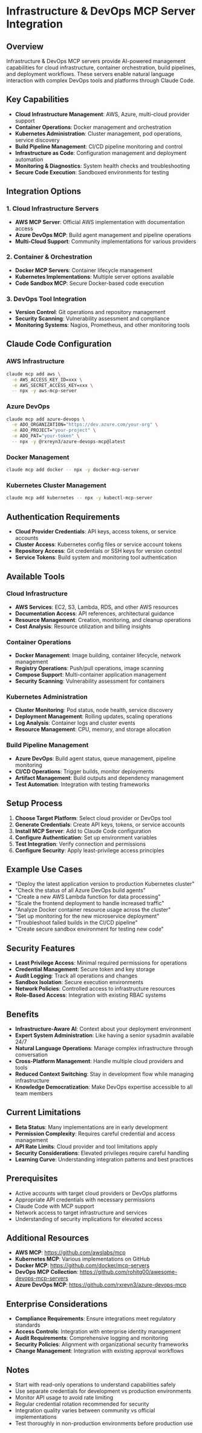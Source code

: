 # Infrastructure & DevOps MCP Server Integration

## Overview
Infrastructure & DevOps MCP servers provide AI-powered management capabilities for cloud infrastructure, container orchestration, build pipelines, and deployment workflows. These servers enable natural language interaction with complex DevOps tools and platforms through Claude Code.

## Key Capabilities
- **Cloud Infrastructure Management**: AWS, Azure, multi-cloud provider support
- **Container Operations**: Docker management and orchestration
- **Kubernetes Administration**: Cluster management, pod operations, service discovery
- **Build Pipeline Management**: CI/CD pipeline monitoring and control
- **Infrastructure as Code**: Configuration management and deployment automation
- **Monitoring & Diagnostics**: System health checks and troubleshooting
- **Secure Code Execution**: Sandboxed environments for testing

## Integration Options

### 1. Cloud Infrastructure Servers
- **AWS MCP Server**: Official AWS implementation with documentation access
- **Azure DevOps MCP**: Build agent management and pipeline operations
- **Multi-Cloud Support**: Community implementations for various providers

### 2. Container & Orchestration
- **Docker MCP Servers**: Container lifecycle management
- **Kubernetes Implementations**: Multiple server options available
- **Code Sandbox MCP**: Secure Docker-based code execution

### 3. DevOps Tool Integration
- **Version Control**: Git operations and repository management
- **Security Scanning**: Vulnerability assessment and compliance
- **Monitoring Systems**: Nagios, Prometheus, and other monitoring tools

## Claude Code Configuration

### AWS Infrastructure
```bash
claude mcp add aws \
  -e AWS_ACCESS_KEY_ID=xxx \
  -e AWS_SECRET_ACCESS_KEY=xxx \
  -- npx -y aws-mcp-server
```

### Azure DevOps
```bash
claude mcp add azure-devops \
  -e ADO_ORGANIZATION="https://dev.azure.com/your-org" \
  -e ADO_PROJECT="your-project" \
  -e ADO_PAT="your-token" \
  -- npx -y @rxreyn3/azure-devops-mcp@latest
```

### Docker Management
```bash
claude mcp add docker -- npx -y docker-mcp-server
```

### Kubernetes Cluster Management
```bash
claude mcp add kubernetes -- npx -y kubectl-mcp-server
```

## Authentication Requirements
- **Cloud Provider Credentials**: API keys, access tokens, or service accounts
- **Cluster Access**: Kubernetes config files or service account tokens
- **Repository Access**: Git credentials or SSH keys for version control
- **Service Tokens**: Build system and monitoring tool authentication

## Available Tools

### Cloud Infrastructure
- **AWS Services**: EC2, S3, Lambda, RDS, and other AWS resources
- **Documentation Access**: API references, architectural guidance
- **Resource Management**: Creation, monitoring, and cleanup operations
- **Cost Analysis**: Resource utilization and billing insights

### Container Operations
- **Docker Management**: Image building, container lifecycle, network management
- **Registry Operations**: Push/pull operations, image scanning
- **Compose Support**: Multi-container application management
- **Security Scanning**: Vulnerability assessment for containers

### Kubernetes Administration
- **Cluster Monitoring**: Pod status, node health, service discovery
- **Deployment Management**: Rolling updates, scaling operations
- **Log Analysis**: Container logs and cluster events
- **Resource Management**: CPU, memory, and storage allocation

### Build Pipeline Management
- **Azure DevOps**: Build agent status, queue management, pipeline monitoring
- **CI/CD Operations**: Trigger builds, monitor deployments
- **Artifact Management**: Build outputs and dependency management
- **Test Automation**: Integration with testing frameworks

## Setup Process
1. **Choose Target Platform**: Select cloud provider or DevOps tool
2. **Generate Credentials**: Create API keys, tokens, or service accounts
3. **Install MCP Server**: Add to Claude Code configuration
4. **Configure Authentication**: Set up environment variables
5. **Test Integration**: Verify connection and permissions
6. **Configure Security**: Apply least-privilege access principles

## Example Use Cases
- "Deploy the latest application version to production Kubernetes cluster"
- "Check the status of all Azure DevOps build agents"
- "Create a new AWS Lambda function for data processing"
- "Scale the frontend deployment to handle increased traffic"
- "Analyze Docker container resource usage across the cluster"
- "Set up monitoring for the new microservice deployment"
- "Troubleshoot failed builds in the CI/CD pipeline"
- "Create secure sandbox environment for testing new code"

## Security Features
- **Least Privilege Access**: Minimal required permissions for operations
- **Credential Management**: Secure token and key storage
- **Audit Logging**: Track all operations and changes
- **Sandbox Isolation**: Secure execution environments
- **Network Policies**: Controlled access to infrastructure resources
- **Role-Based Access**: Integration with existing RBAC systems

## Benefits
- **Infrastructure-Aware AI**: Context about your deployment environment
- **Expert System Administration**: Like having a senior sysadmin available 24/7
- **Natural Language Operations**: Manage complex infrastructure through conversation
- **Cross-Platform Management**: Handle multiple cloud providers and tools
- **Reduced Context Switching**: Stay in development flow while managing infrastructure
- **Knowledge Democratization**: Make DevOps expertise accessible to all team members

## Current Limitations
- **Beta Status**: Many implementations are in early development
- **Permission Complexity**: Requires careful credential and access management
- **API Rate Limits**: Cloud provider and tool limitations apply
- **Security Considerations**: Elevated privileges require careful handling
- **Learning Curve**: Understanding integration patterns and best practices

## Prerequisites
- Active accounts with target cloud providers or DevOps platforms
- Appropriate API credentials with necessary permissions
- Claude Code with MCP support
- Network access to target infrastructure and services
- Understanding of security implications for elevated access

## Additional Resources
- **AWS MCP**: https://github.com/awslabs/mcp
- **Kubernetes MCP**: Various implementations on GitHub
- **Docker MCP**: https://github.com/docker/mcp-servers
- **DevOps MCP Collection**: https://github.com/rohitg00/awesome-devops-mcp-servers
- **Azure DevOps MCP**: https://github.com/rxreyn3/azure-devops-mcp

## Enterprise Considerations
- **Compliance Requirements**: Ensure integrations meet regulatory standards
- **Access Controls**: Integration with enterprise identity management
- **Audit Requirements**: Comprehensive logging and monitoring
- **Security Policies**: Alignment with organizational security frameworks
- **Change Management**: Integration with existing approval workflows

## Notes
- Start with read-only operations to understand capabilities safely
- Use separate credentials for development vs production environments
- Monitor API usage to avoid rate limiting
- Regular credential rotation recommended for security
- Integration quality varies between community vs official implementations
- Test thoroughly in non-production environments before production use